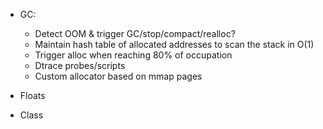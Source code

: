 * GC:
  - Detect OOM & trigger GC/stop/compact/realloc?
  - Maintain hash table of allocated addresses to scan the stack in O(1)
  - Trigger alloc when reaching 80% of occupation
  - Dtrace probes/scripts
  - Custom allocator based on mmap pages

* Floats
* Class
